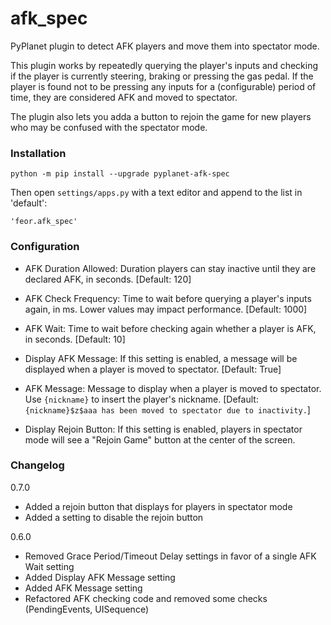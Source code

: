 # afk_spec

PyPlanet plugin to detect AFK players and move them into spectator mode.

This plugin works by repeatedly querying the player's inputs and checking if the player is currently steering, braking or pressing the gas pedal.
If the player is found not to be pressing any inputs for a (configurable) period of time, they are considered AFK and moved to spectator.

The plugin also lets you adda a button to rejoin the game for new players who may be confused with the spectator mode.

### Installation

    python -m pip install --upgrade pyplanet-afk-spec

Then open `settings/apps.py` with a text editor and append to the list in 'default':

    'feor.afk_spec'

### Configuration

- AFK Duration Allowed: Duration players can stay inactive until they are declared AFK, in seconds. [Default: 120]

- AFK Check Frequency: Time to wait before querying a player's inputs again, in ms. Lower values may impact performance. [Default: 1000]

- AFK Wait: Time to wait before checking again whether a player is AFK, in seconds. [Default: 10]

- Display AFK Message: If this setting is enabled, a message will be displayed when a player is moved to spectator. [Default: True]

- AFK Message: Message to display when a player is moved to spectator. Use `{nickname}` to insert the player's nickname. [Default: `{nickname}$z$aaa has been moved to spectator due to inactivity.`]

- Display Rejoin Button: If this setting is enabled, players in spectator mode will see a "Rejoin Game" button at the center of the screen.


### Changelog

0.7.0

- Added a rejoin button that displays for players in spectator mode
- Added a setting to disable the rejoin button

0.6.0

- Removed Grace Period/Timeout Delay settings in favor of a single AFK Wait setting
- Added Display AFK Message setting
- Added AFK Message setting
- Refactored AFK checking code and removed some checks (PendingEvents, UISequence)